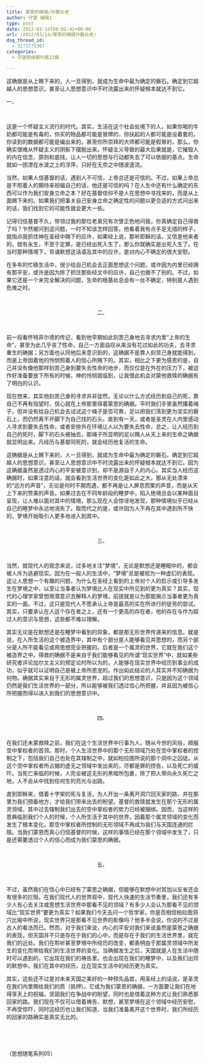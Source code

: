 ```yaml
---
title: 蒙恩的确据/孙毅长老
author: 守望 编辑1
type: post
date: 2012-03-14T08:02:42+00:00
url: /2012/03/14/蒙恩的确据孙毅长老/
dsq_thread_id:
  - 3273775367
categories:
  - 守望网络期刊第22期

---
```

这确据是从上赐下来的，人一旦得到，就成为生命中最为确定的磐石。确定到它超越人的思想意识，甚至让人思想意识中不时流露出来的怀疑根本就达不到它。

<!--more-->

一、

&nbsp;

这是一个怀疑主义流行的时代。其实，生活在这个社会处境下的人，如果你喝的牛奶都可能是有毒的，你买的物品都可能是冒牌的，你扶起的人都可能是设着套的，你读到的数据都可能是编出来的，甚至你所崇拜的大师都可能是假冒的，那么，你确实很难从怀疑主义的阴影下摆脱出来。怀疑主义导致的最大后果就是，它摧毁人的内在信念、原则和底线，让人一切的思想与行动都失去了可以依据的基点。生命就如一团漂在水波之上的浮萍，只好在无奈之中随波逐流。

当然，如果人信基督的话，遇到人不可信，上帝总还是可信的。不过，如果上帝总是不照着人的期待来祝福自己的话，他还是可信的吗？在人生中还有什么确定的东西可以作为我们安身立命之本？好在基督信仰不是人在思想中寻找来的，而是从上面赐下来的。如果我们把事关自己安身立命之确定性的问题以更合适的方式问出来的话，我们找到它的可能性就会更大一些。

记得归信基督不久，带领过我的那位老弟兄有次曾正色地问我，你真确定自己得救了吗？乍然被问到这问题，一时不知该怎样回答。他看着我有点手足无措的样子，就指点我抓住神在圣经中赐下的应许，如果经上说，那听耶稣的话，又信差他来者的，就有永生，不至于定罪，是已经出死入生了，那么你就确实是出死入生了。在当时那种情境下，背诵默想这话语及其中的应许，是对内心不确定的很大安慰。

在多年的忙碌生活中，很少给自己机会去正面思想这个问题，或许因为内里已经拥有那平安，或许是因为除了抓住那些经文中的应许，自己也做不了别的。不过，如果它还是一个未完全解决的问题，生命的根基处总会有一丝不确定，特别是人遇到危难之时。

&nbsp;

<p align="center">
  二、
</p>

&nbsp;

前一段看怀特菲尔德的传记，看到他早期如此刻苦己身地去寻求内里“上帝的生命”，甚至为此几乎丧了性命，自己一方面自叹从来没有花过如此的功夫，去寻求重生的确据；另方面也认同他后来意识到的，这确据不是靠人刻苦己身就能得到，而是上帝因着他的怜悯照着人的信心所赐下的。其实，相比之下更为感恩的是，自己并没有像他那样刻苦己身到要失去性命的地步，而仅仅是在外在的压力下，被迫作好准备要放下所有的时候，神的怜悯就临到，让我借此机会对蒙他救赎的确据有了明白的认识。

现在想来，其实他刻苦己身的寻求并非徒然。无论以什么方式经历到自己的死，靠自己不再有指望时，信心就在上帝那里得着蒙恩的确据。平时我们手里虽然攥着绳子，但并没有给自己机会去试试这个绳子是否可靠，足以把我们荡到更为坚实的磐石上，而仍然离不开脚下为自己找的石头。直到有一天，或者是圣灵在人内里感动人寻求到要失去性命，或者安排外在环境让人以为要失去性命，总之，让人经历到自己的死时，脚下的石头被抽去，那绳子所显明的足以赐人从天上来的生命之确据就显明出来。凡经历与基督同死的，就会经历他复活的生命。

这确据是从上赐下来的，人一旦得到，就成为生命中最为确定的磐石。确定到它超越人的思想意识，甚至让人思想意识中不时流露出来的怀疑根本就达不到它。因为这确据虽然是透过内心的平安被意识到，却不是源自于人的内心。其实当人经历这确据时，如果注意的话，就会看到生活世界的变化是如此之大，那从无处漂来的“远方的声音”，无论是何时不期而遇，都不再是让人屏息而栗的声音，而是从天上下来的赞美的声音。如果过去在不同年龄段的睡梦中，陷入绝境总会以某种面目呈现，让人难以面对其中的情境，那么现在人会惊讶地发现，那种情境似乎已经从自己的睡梦中永远地消失了。取而代之的是，或许因为人不再在其中遇到所不快的，梦境开始吸引人更多地进入到其中。

&nbsp;

<p align="center">
  三、
</p>

&nbsp;

当然，就现代人的观念来说，过多地关注“梦境”，无论是默想还是睡眠中的，都会被人斥为逃避现实。因为在一般人的生活中，“梦境”总是被视为一种虚幻的表现。这让人思想一个有趣的问题，为什么在圣经上看到的上帝对个人的启示或引导多发生在梦境之中，以至让当事者认为梦境比人在现实中所见到的更为真实？其实，现代的心理学家曾想用潜意识去解释人的梦境，前提就是以为那能揭示当事者更为真实的一面。不过，这只是现代人不愿承认上帝是最高的实在所进行的徒劳的尝试。其实，只要承认在人这个存在者之上，还有一个更高的存在者，他的存在与作为超过人的意识与思想，这些都不难以理解。

其实无论是在默想还是在睡梦中看到的异象，都是那无形世界传递来的信息。就是说，在人所生活的这个被造界中，其中有个部分是人能够看见并思想的，而另个部分是人所不能看见或用思想完全把握的。后者是一个属灵的世界，它就在我们这个被造界之中。得救的确据不是来自于我们能够看见的所谓“现实世界”中，就如某些研究者评论加尔文主义的预定论时所以为的，人能够在现实世界中经历到事业的成功，似乎就可以证明自己是被上帝所恩宠的。作出如此结论的人其实并不知确据为何物。确据其实来自于无形的属灵世界，超过我们的思想意识，只是因为这个领域仍然是我们生活世界的一部分，所以能够被我们透过信心所把握，并且因为被信心所把握而得以进入到我们的思想意识中。

&nbsp;

<p align="center">
  四、
</p>

&nbsp;

在我们还未蒙救赎之前，我们在这个生活世界中行事为人，随从今世的风俗，顺服空中掌权者的首领。那时，个人生活世界中的那个无形领域乃处在空中掌权者的控制之下，包括我们自己也处在其辖制之中，就如柏拉图所说的那个洞中之囚徒。从这个空中掌权者所占据的虚无之领域中发出来的，尽都是罪的控告，以及死亡的威吓。当死亡来临的时候，人完全被这无形的黑暗所包裹，除了把人带向永久死亡之地，人不会从中找到任何生的亮光与出路。

直到耶稣来，借着十字架的死与复活，为人开出一条离开洞穴回天家的路，并在那里为我们预备地方，才给我们带来出去的盼望。基督的救赎就发生在那个无形的属灵领域，其中过去辖制我们出去的空中掌权者的势力已经被捆绑。因而，当这样的恩典临到我们个人的时候，个人所生活于其中的世界，因着那个属灵领域的变化而发生了根本变化。那空中掌权者所控制的无形领域不再成为我们与天国连通的拦阻。当我们蒙恩而真心归信基督的时候，这样的事情已经在那个领域中发生了，只是还需要透过个人的信心而成为我们蒙恩的确据。

&nbsp;

<p align="center">
  五、
</p>

&nbsp;

不过，虽然我们在信心中已经有了蒙恩之确据，但能够在默想中对其加以反省还会有很多的拦阻。在我们现代人的世界观中，现代人快速的生活节奏里，我们还有多少人有心去关注或思想生活世界中那看不见的领域？有多少人会认为那看不见的领域比“现实世界”要更为真实？如果我们今天去问一个哲学家，你是否相信柏拉图洞穴比喻中所说，现实世界只是那看不见世界的影像吗？他多半会说，你说的不过是古人的看法而已。然而，对于我们来说，内心的平安对我们来说虽然是蒙恩之确据的表现，但天国并不只是存在于我们的心中，而是存在于我们的生活世界里，就在我们的近处。我们在聆听甚至梦境中所经历的改变，都表明由于那属灵领域中所发生的变化而带给我们的生活世界的变化。当确据发生之后，天国就是人在生活中随时可以遇到的，它出现在我们的祷告里，也会出现在我们的睡梦中，以及我们出窍的默想中。我们在其中的经历，比在现实生活中的经历更为真实。

其实，这些还不过是对未来天国之美好的一种预先品尝，用圣经上的话说，是圣灵在我们内里赐给我们的质（抵押）。它成为我们蒙恩的确据，一方面要让我们在地得享天上的祝福，坚固我们在争战中的盼望，同时也是借着这种方式让我们熟悉那回家的路。我们现在不仅可以借着祷告、默想，甚至梦境在这个领域中经历安慰，不再受惊吓，同时这经历也让我们知道，当我们准备离开这个世界时，我们所经历的回家的路确实是真实无比的。

&nbsp;

&nbsp;

（思想随笔系列05）

&nbsp;